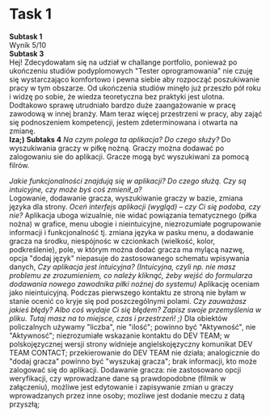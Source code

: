 # Task 1
**Subtask 1**  
Wynik 5/10  
**Subtask 3**  
Hej! Zdecydowałam się na udział w challange portfolio, ponieważ po ukończeniu studiów podyplomowych "Tester oprogramowania" nie czuję się wystarczająco komfortowo i pewna siebie aby rozpocząć poszukiwanie pracy w tym obszarze. Od ukończenia studiów minęło już przeszło pół roku i widzę po sobie, że wiedza teoretyczna bez praktyki jest ulotna. Dodtakowo sprawę utrudniało bardzo duże zaangażowanie w pracę zawodową w innej branży. Mam teraz więcej przestrzeni w pracy, aby zająć się podnoszeniem kompetencji, jestem zdeterminowana i otwarta na zmianę.  
**Iza;)**
**Subtaks 4**
*Na czym polega ta aplikacja? Do czego służy?*    Do wyszukiwania graczy w piłkę nożną. Graczy można dodawać po zalogowaniu sie do aplikacji. Gracze mogą być wyszukiwani za pomocą filrów.

*Jakie funkcjonalności znajdują się w aplikacji? Do czego służą. Czy są intuicyjne, czy może byś coś zmienił_a?*  
Logowanie, dodawanie gracza, wyszukiwanie graczy w bazie, zmiana języka dla strony.
*Oceń interfejs aplikacji (wygląd) – czy Ci się podoba, czy nie?* Aplikacja uboga wizualnie, nie widać powiązania tematycznego (piłka nożna) w grafice, menu ubogie i nieintuicyjne, niezrozumiałe pogrupowanie informacji i funkcjonalność tj. zmiana języka w pasku menu, a dodawanie gracza na środku,  niespójnośc w czcionkach (wielkość, kolor, podkreślenie), pole, w którym można dodać gracza ma mylącą nazwę, opcja "dodaj język" niepasuje do zastosowanego schematu wpisywania danych, 
*Czy aplikacja jest intuicyjna? (Intuicyjna, czyli np. nie masz problemu ze zrozumieniem, co należy kliknąć, żeby wejść do formularza dodawania nowego zawodnika piłki nożnej do systemu)*
Aplikację oceniam jako nieintuicyjną. Podczas pierwszego kontaktu ze stroną nie byłam w stanie ocenić co kryje się pod poszczególnymi polami.
*Czy zauważasz jakieś błędy? Albo coś wydaje Ci się błędem? Zapisz swoje przemyślenia w pliku. Tutaj masz na to miejsce, czas i przestrzeń! ;)* 
Dla obiektów policzalnych używamy "liczba", nie "ilość"; powinno być "Aktywność", nie "Aktywnosć"; niezrozumiałe wskazanie kontaktu do DEV TEAM; w polskojęzycznej wersji strony widnieje angielskojęzyczny komunikat DEV TEAM CONTACT; przekierowanie do DEV TEAM nie działa; analogicznie do "dodaj gracza" powinno być "wyszukaj gracza"; brak informacji, kto może zalogować się do aplikacji. Dodawanie gracza: nie zastosowano opcji weryfikacji, czy wprowadzane dane są prawdopodobne (filmik w załączeniu), możliwe jest edytowanie i zapisywanie zmian u graczy wprowadzanych przez inne osoby; mozliwe jest dodanie meczu z datą przyszłą;
